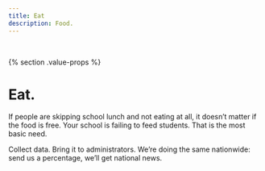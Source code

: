 ```yaml
---
title: Eat
description: Food.
---
```


&nbsp;

{% section .value-props %}

# Eat.

If people are skipping school lunch and not eating at all, it doesn’t matter if the food is free. Your school is failing to feed students. That is the most basic need.

Collect data. Bring it to administrators. We’re doing the same nationwide: send us a percentage, we’ll get national news. 


